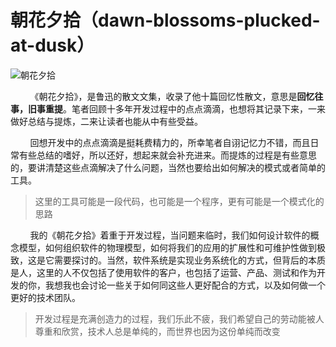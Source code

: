 # 朝花夕拾（dawn-blossoms-plucked-at-dusk）

![朝花夕拾](https://weipeng2k.github.io/mongodb-guide/resources/readme.jpg)

&nbsp;&nbsp;&nbsp;&nbsp;&nbsp;&nbsp;&nbsp;&nbsp;《朝花夕拾》，是鲁迅的散文文集，收录了他十篇回忆性散文，意思是**回忆往事，旧事重提**。笔者回顾十多年开发过程中的点点滴滴，也想将其记录下来，一来做好总结与提炼，二来让读者也能从中有些受益。

&nbsp;&nbsp;&nbsp;&nbsp;&nbsp;&nbsp;&nbsp;&nbsp;回想开发中的点点滴滴是挺耗费精力的，所幸笔者自诩记忆力不错，而且日常有些总结的嗜好，所以还好，想起来就会补充进来。而提炼的过程是有些意思的，要讲清楚这些点滴解决了什么问题，当然也要给出如何解决的模式或者简单的工具。

> 这里的工具可能是一段代码，也可能是一个程序，更有可能是一个模式化的思路

&nbsp;&nbsp;&nbsp;&nbsp;&nbsp;&nbsp;&nbsp;&nbsp;我的《朝花夕拾》着重于开发过程，当问题来临时，我们如何设计软件的概念模型，如何组织软件的物理模型，如何将我们的应用的扩展性和可维护性做到极致，这是它需要探讨的。当然，软件系统是实现业务系统化的方式，但背后的本质是人，这里的人不仅包括了使用软件的客户，也包括了运营、产品、测试和作为开发的你，我想我也会讨论一些关于如何同这些人更好配合的方式，以及如何做一个更好的技术团队。

> 开发过程是充满创造力的过程，我们乐此不疲，我们希望自己的劳动能被人尊重和欣赏，技术人总是单纯的，而世界也因为这份单纯而改变


